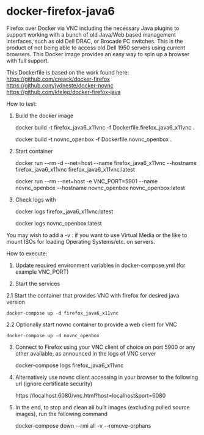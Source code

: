 docker-firefox-java6
==============

Firefox over Docker via VNC including the necessary Java plugins to support working with a bunch of old Java/Web based management interfaces, such as old Dell DRAC, or Brocade FC switches.  This is the product of not being able to access old Dell 1950 servers using current browsers.   This Docker image provides an easy way to spin up a browser with full support.

This Dockerfile is based on the work found here:
https://github.com/creack/docker-firefox
https://github.com/jvdneste/docker-novnc
https://github.com/ktelep/docker-firefox-java

How to test:

1.  Build the docker image

    docker build -t firefox_java6_x11vnc -f Dockerfile.firefox_java6_x11vnc .

    docker build -t novnc_openbox -f Dockerfile.novnc_openbox .

2.  Start container

    docker run --rm -d --net=host --name firefox_java6_x11vnc --hostname firefox_java6_x11vnc firefox_java6_x11vnc:latest

    docker run --rm --net=host -e VNC_PORT=5901 --name novnc_openbox --hostname novnc_openbox novnc_openbox:latest

3.  Check logs with

    docker logs firefox_java6_x11vnc:latest

    docker logs novnc_openbox:latest

You may wish to add a -v <localpath>:<containerpath> if you want to use Virtual Media or the like to mount ISOs for loading Operating Systems/etc. on servers.


How to execute:

1.  Update required environment variables in docker-compose.yml (for example VNC_PORT)

2.  Start the services

2.1 Start the container that provides VNC with firefox for desired java version

    docker-compose up -d firefox_java6_x11vnc

2.2 Optionally start novnc container to provide a web client for VNC

    docker-compose up -d novnc_openbox

3.  Connect to Firefox using your VNC client of choice on port 5900 or any other available, as announced in the logs of VNC server

    docker-compose logs firefox_java6_x11vnc

4.  Alternatively use novnc client accessing in your browser to the following url (ignore certificate security)

    https://localhost:6080/vnc.html?host=localhost&port=6080

5.  In the end, to stop and clean all built images (excluding pulled source images), run the following command

    docker-compose down --rmi all -v --remove-orphans

